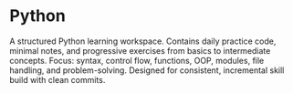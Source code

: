 # Python
A structured Python learning workspace. Contains daily practice code, minimal notes, and progressive exercises from basics to intermediate concepts. Focus: syntax, control flow, functions, OOP, modules, file handling, and problem-solving. Designed for consistent, incremental skill build with clean commits.
